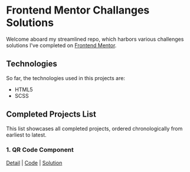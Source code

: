 # Frontend Mentor Challanges Solutions
Welcome aboard my streamlined repo, which harbors various challenges solutions I've completed on [Frontend Mentor](https://www.frontendmentor.io/challenges).

## Technologies
So far, the technologies used in this projects are:
- HTML5
- SCSS

## Completed Projects List
This list showcases all completed projects, ordered chronologically from earliest to latest.
### 1. **QR Code Component**
[Detail](https://www.frontendmentor.io/challenges/qr-code-component-iux_sIO_H) | [Code](https://github.com/anindyoo/frontend_mentor_challanges_solutions/tree/main/1-qr-code-component-challenge) | [Solution](https://anindyoo.github.io/frontend_mentor_challanges_solutions/1-qr-code-component-challenge/)